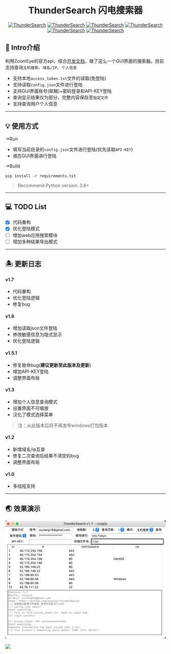 # <h1 align="center" >ThunderSearch 闪电搜索器</h1>
<p align="center">
    <a href="https://github.com/xzajyjs/ThunderSearch"><img alt="ThunderSearch" src="https://img.shields.io/github/stars/xzajyjs/ThunderSearch.svg"></a>
    <a href="https://github.com/xzajyjs/ThunderSearch/releases"><img alt="ThunderSearch" src="https://img.shields.io/github/release/xzajyjs/ThunderSearch.svg"></a>
    <a href="https://github.com/xzajyjs/ThunderSearch/issues"><img alt="ThunderSearch" src="https://img.shields.io/github/issues/xzajyjs/ThunderSearch"></a>
    <a href="https://github.com/xzajyjs/ThunderSearch"><img alt="ThunderSearch" src="https://img.shields.io/badge/python-3.7%20%7C%203.8%20%7C%203.9-blue"></a>
    <a href="https://github.com/xzajyjs/ThunderSearch"><img alt="ThunderSearch" src="https://img.shields.io/github/followers/xzajyjs?color=red&label=Followers"></a>
    <a href="https://github.com/xzajyjs/ThunderSearch"><img alt="ThunderSearch" src="https://img.shields.io/badge/ThunderSearch-green"></a>
</p>

## 🎸 Intro介绍
利用ZoomEye的官方api，结合[开发文档](https://www.zoomeye.org/doc#user)，做了这么一个GUI界面的搜索器。目前支持查询`主机搜索`、`域名/IP`、`个人信息`

- 支持本地`access_token.txt`文件的读取(免登陆)
- 支持读取`config.json`文件进行登陆
- 支持GUI界面账号(邮箱)+密码登录和API-KEY登陆
- 查询显示结果仅为部分，完整内容保存至`指定文件`
- 支持查询用户个人信息

---
## 💡 使用方式
->Run  
- 填写当前目录的`config.json`文件进行登陆(优先读取`API-KEY`)  
- 或在GUI界面进行登陆

->Build
```
pip install -r requirements.txt
```
> Recommend Python version: 3.8+
---
## 💻 TODO List
- [x] 代码重构
- [x] 优化登陆模式
- [ ] 增加web应用搜索模块
- [ ] 增加多种结果导出模式
---
## 🏝 更新日志

#### v1.7
- 代码重构
- 优化登陆逻辑
- 修复bug

#### v1.6
- 增加读取json文件登陆
- 修改敏感信息为隐式显示
- 优化登陆逻辑

#### v1.5.1
- 修复致命bug(**建议更新至此版本及更新**)
- 增加API-KEY登陆
- 调整界面布局

#### v1.3
- 增加个人信息查询模式
- 设置界面不可缩放
- 汉化了模式选择菜单
> 注：从此版本后将不再发布windows打包版本

#### v1.2
- 新增域名/ip互查
- 修复二次查询后结果不清空的bug
- 调整界面布局

#### v1.0
- 多线程支持

---
## 🌏 效果演示
![](pic/ThunderSearch.png)

![](https://serverless-page-bucket-lv779z7b-1307395653.cos-website.ap-shanghai.myqcloud.com/ThunderSearch/ThunderSearch_txt.png)
